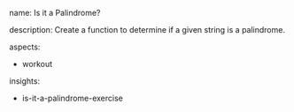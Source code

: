 name: Is it a Palindrome?

description: Create a function to determine if a given string is a palindrome.

aspects:
  - workout

insights:
  - is-it-a-palindrome-exercise
